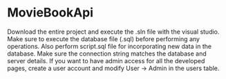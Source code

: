 # MovieBookApi

Download the entire project and execute the .sln file with the visual studio. Make sure to execute the database file (.sql) before performing any operations. Also perform script.sql file for incorporating new data in the database. Make sure the connection string matches the database and server details. If you want to have admin access for all the developed pages, create a user account and modify User -> Admin in the users table.
